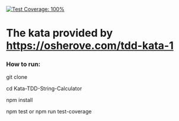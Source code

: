 [![Test Coverage: 100%](https://img.shields.io/badge/Test%20Coverage-100%25-brightgreen.svg?logo=jest)](/tests)



# The kata provided by https://osherove.com/tdd-kata-1

### How to run:
  git clone
  
  cd Kata-TDD-String-Calculator
  
  npm install
  
  npm test or   npm run test-coverage
